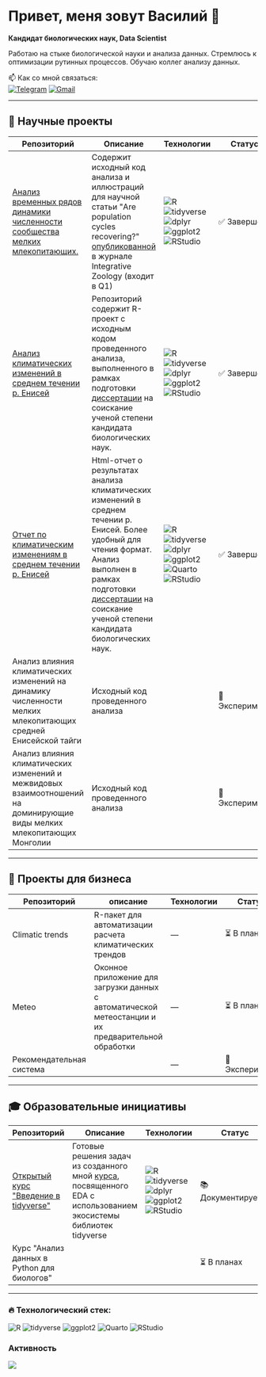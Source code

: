 # Привет, меня зовут Василий 👋

**Кандидат биологических наук, Data Scientist**  

Работаю на стыке биологической науки и анализа данных. Стремлюсь к оптимизации рутинных процессов. Обучаю коллег анализу данных.

📫 Как со мной связаться:  
[![Telegram](https://img.shields.io/badge/Telegram-2CA5E0?style=for-the-badge&logo=telegram&logoColor=white)](https://t.me/пока_скрыт)
[![Gmail](https://img.shields.io/badge/Gmail-D14836?style=for-the-badge&logo=gmail&logoColor=white)](mailto:bio.yakuschov@gmail.com)

---

## 🔬 Научные проекты

| Репозиторий | Описание | Технологии | Статус | Активность |
|----------|-------------|------------|--------|------------|
| [Анализ временных рядов динамики численности сообщества мелких млекопитающих.](https://github.com/yakushov1/time_series_of_dynamics) | Содержит исходный код анализа и иллюстраций для научной статьи "Are population cycles recovering?" <a href='https://onlinelibrary.wiley.com/doi/10.1111/1749-4877.12770?__cf_chl_rt_tk=8AvLj9gmf9svvJ68Rx0.LungNtXzg_lNkZqtiUQU5zE-1755340714-1.0.1.1-_oLzuG8LkmRwDhYkc184ZtGfrqsxfR9p7G4l3f.k.xI'>опубликованной</a> в журнале Integrative Zoology (входит в Q1) | <img src="https://img.shields.io/badge/R-276DC3?logo=r&logoColor=white" alt="R"> <img src="https://img.shields.io/badge/tidyverse-1A162D?logo=r&logoColor=white" alt="tidyverse"> <img src="https://img.shields.io/badge/dplyr-1A162D?logo=r&logoColor=white" alt="dplyr"> <img src="https://img.shields.io/badge/ggplot2-5A4FCF?logo=r&logoColor=white" alt="ggplot2"> <img src="https://img.shields.io/badge/RStudio-75AADB?logo=rstudio&logoColor=white" alt="RStudio"> | ✅ Завершен | ![Last Commit](https://img.shields.io/github/last-commit/yakushov1/time_series_of_dynamics?style=flat-square) |
| [Анализ климатических изменений  в среднем течении р. Енисей](https://github.com/yakushov1/climate_change_source_code)|  Репозиторий содержит R-проект c исходным кодом проведенного анализа, выполненного в рамках подготовки <a href='https://sev-in.ru/node/4003'>диссертации</a> на соискание ученой степени кандидата биологических наук.| <img src="https://img.shields.io/badge/R-276DC3?logo=r&logoColor=white" alt="R"> <img src="https://img.shields.io/badge/tidyverse-1A162D?logo=r&logoColor=white" alt="tidyverse"> <img src="https://img.shields.io/badge/dplyr-1A162D?logo=r&logoColor=white" alt="dplyr"> <img src="https://img.shields.io/badge/ggplot2-5A4FCF?logo=r&logoColor=white" alt="ggplot2"> <img src="https://img.shields.io/badge/RStudio-75AADB?logo=rstudio&logoColor=white" alt="RStudio"> | ✅ Завершен | ![Last Commit](https://img.shields.io/github/last-commit/yakushov1/climate_change_source_code?style=flat-square) |
| [Отчет по климатическим изменениям в среднем течении р. Енисей](https://yakushov1.github.io/climate_change_report/) |Html-отчет о результатах анализа климатических изменений в среднем течении р. Енисей. Более удобный для чтения формат. Анализ выполнен в рамках подготовки <a href='https://sev-in.ru/node/4003'>диссертации</a> на соискание ученой степени кандидата биологических наук. | <img src="https://img.shields.io/badge/R-276DC3?logo=r&logoColor=white" alt="R"> <img src="https://img.shields.io/badge/tidyverse-1A162D?logo=r&logoColor=white" alt="tidyverse"> <img src="https://img.shields.io/badge/dplyr-1A162D?logo=r&logoColor=white" alt="dplyr"> <img src="https://img.shields.io/badge/ggplot2-5A4FCF?logo=r&logoColor=white" alt="ggplot2"> <img src="https://img.shields.io/badge/Quarto-1976D2?logo=quarto&logoColor=white" alt="Quarto"> <img src="https://img.shields.io/badge/RStudio-75AADB?logo=rstudio&logoColor=white" alt="RStudio"> | ✅ Завершен | ![Last Commit](https://img.shields.io/github/last-commit/yakushov1/climate_change_report?style=flat-square) |
| Анализ влияния климатических изменений на динамику численности мелких млекопитающих средней Енисейской тайги | Исходный код проведенного анализа | |🧪 Эксперимент | |
| Анализ влияния климатических изменений и межвидовых взаимоотношений на доминирующие виды мелких млекопитающих Монголии | Исходный код проведенного анализа | |🧪 Эксперимент | |

---

## 💼 Проекты для бизнеса

| Репозиторий | описание | Технологии | Статус | Активность |
|----------|-------------|------------|--------|------------|
| Climatic trends  | R-пакет для автоматизации расчета  климатических трендов | — | ⏳ В планах | — |
| Meteo  | Оконное приложение для загрузки данных с автоматической метеостанции и их предварительной обработки | — | ⏳ В планах  | — |
|  Рекомендательная система  | | — | 🧪 Эксперимент  | — |

---

## 🎓 Образовательные инициативы

| Репозиторий | Описание | Технологии | Статус | Активность |
|----------|-------------|------------|--------|------------|
| [Открытый курс "Введение в tidyverse"](https://github.com/yakushov1/intro_tidyverse_stepik_free) | Готовые решения задач из созданного мной <a href='https://stepik.org/course/201137/promo'>курса</a>, посвященного EDA с использованием экосистемы библиотек tidyverse | <img src="https://img.shields.io/badge/R-276DC3?logo=r&logoColor=white" alt="R"> <img src="https://img.shields.io/badge/tidyverse-1A162D?logo=r&logoColor=white" alt="tidyverse"> <img src="https://img.shields.io/badge/dplyr-1A162D?logo=r&logoColor=white" alt="dplyr"> <img src="https://img.shields.io/badge/ggplot2-5A4FCF?logo=r&logoColor=white" alt="ggplot2"> <img src="https://img.shields.io/badge/RStudio-75AADB?logo=rstudio&logoColor=white" alt="RStudio">| 📚 Документируется | ![Last Commit](https://img.shields.io/github/last-commit/yakushov1/intro_tidyverse_stepik_free?style=flat-square) |
| Курс "Анализ данных в Python для биологов" | | | ⏳ В планах | |

---

### 🔥 Технологический стек:
<img src="https://img.shields.io/badge/R-276DC3?logo=r&logoColor=white" alt="R" title="R"> <img src="https://img.shields.io/badge/tidyverse-1A162D?logo=r&logoColor=white" alt="tidyverse" title="tidyverse"> <img src="https://img.shields.io/badge/ggplot2-5A4FCF?logo=r&logoColor=white" alt="ggplot2" title="ggplot2"> <img src="https://img.shields.io/badge/Quarto-1976D2?logo=quarto&logoColor=white" alt="Quarto" title="Quarto"> <img src="https://img.shields.io/badge/RStudio-75AADB?logo=rstudio&logoColor=white" alt="RStudio" title="RStudio">

### Активность
![](http://github-profile-summary-cards.vercel.app/api/cards/profile-details?username=yakushov1&theme=aura_dark)
